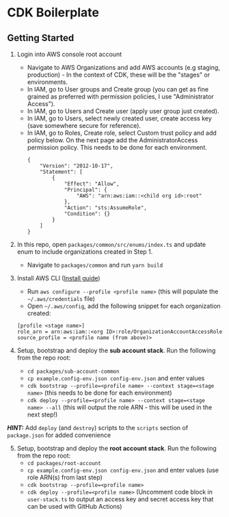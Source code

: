 # CDK Boilerplate

## Getting Started
1. Login into AWS console root account
    - Navigate to AWS Organizations and add AWS accounts (e.g staging, production) - In the context of CDK, these will be the "stages" or environments.
    - In IAM, go to User groups and Create group (you can get as fine grained as preferred with permission policies, I use "Administrator Access").
    - In IAM, go to Users and Create user (apply user group just created).
    - In IAM, go to Users, select newly created user, create access key (save somewhere secure for reference).
    - In IAM, go to Roles, Create role, select Custom trust policy and add policy below. On the next page add the AdministratorAccess permission policy. This needs to be done for each environment.
        ```
        {
            "Version": "2012-10-17",
            "Statement": [
                {
                    "Effect": "Allow",
                    "Principal": {
                        "AWS": "arn:aws:iam::<child org id>:root"
                    },
                    "Action": "sts:AssumeRole",
                    "Condition": {}
                }
            ]
        }
        ``` 

2. In this repo, open `packages/common/src/enums/index.ts` and update enum to include organizations created in Step 1.
    - Navigate to `packages/common` and run `yarn build`
 
3. Install AWS CLI ([Install guide](https://docs.aws.amazon.com/cli/latest/userguide/getting-started-install.html))
    - Run `aws configure --profile <profile name>` (this will populate the `~/.aws/credentials` file)
    - Open `~/.aws/config`, add the following snippet for each organization created:
    ```
    [profile <stage name>]
    role_arn = arn:aws:iam::<org ID>:role/OrganizationAccountAccessRole
    source_profile = <profile name (from above)>
    ```

4. Setup, bootstrap and deploy the **sub account stack**. Run the following from the repo root:
    - `cd packages/sub-account-common`
    - `cp example.config-env.json config-env.json` and enter values
    - `cdk bootstrap --profile=<profile name> --context stage=<stage name>` (this needs to be done for each environment)
    - `cdk deploy --profile=<profile name> --context stage=<stage name> --all` (this will output the role ARN - this will be used in the next step!)

**_HINT:_** Add `deploy` (and `destroy`) scripts to the `scripts` section of `package.json` for added convenience

5. Setup, bootstrap and deploy the **root account stack**. Run the following from the repo root:
    - `cd packages/root-account`
    - `cp example.config-env.json config-env.json` and enter values (use role ARN(s) from last step)
    - `cdk bootstrap --profile=<profile name>`
    - `cdk deploy --profile=<profile name>` (Uncomment code block in `user-stack.ts` to output an access key and secret access key that can be used with GitHub Actions)